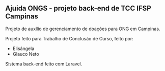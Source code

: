 ## Ajuida ONGS - projeto back-end de TCC IFSP Campinas

Projeto de auxílio de gerenciamento de doações para ONG em Campinas.

Projeto feito para Trabalho de Conclusão de Curso, feito por:

- Elisângela
- Glauco Neto

Sistema back-end feito com Laravel.